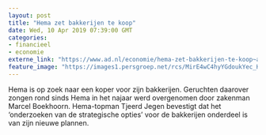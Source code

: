 ```yaml
---
layout: post
title: "Hema zet bakkerijen te koop"
date: Wed, 10 Apr 2019 07:39:00 GMT
categories: 
- financieel 
- economie 
externe_link: "https://www.ad.nl/economie/hema-zet-bakkerijen-te-koop~a197e227/"
feature_image: "https://images1.persgroep.net/rcs/MirE4wC4hyYGdoukYec_HuyoSMY/diocontent/15974432/_fitwidth/400/?appId=21791a8992982cd8da851550a453bd7f&quality=0.7"
---
```


Hema is op zoek naar een koper voor zijn bakkerijen. Geruchten daarover zongen rond sinds Hema in het najaar werd overgenomen door zakenman Marcel Boekhoorn. Hema-topman Tjeerd Jegen bevestigt dat het ‘onderzoeken van de strategische opties’ voor de bakkerijen onderdeel is van zijn nieuwe plannen.
